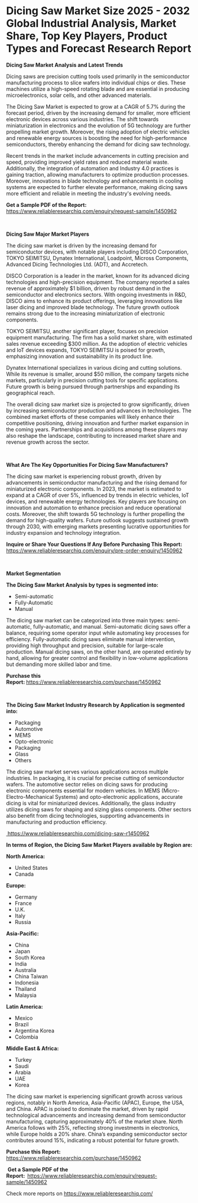 <p><h1>Dicing Saw Market Size 2025 - 2032 Global Industrial Analysis, Market Share, Top Key Players, Product Types and Forecast Research Report</h1></p><p><strong>Dicing Saw Market Analysis and Latest Trends</strong></p>
<p><p>Dicing saws are precision cutting tools used primarily in the semiconductor manufacturing process to slice wafers into individual chips or dies. These machines utilize a high-speed rotating blade and are essential in producing microelectronics, solar cells, and other advanced materials. </p><p>The Dicing Saw Market is expected to grow at a CAGR of 5.7% during the forecast period, driven by the increasing demand for smaller, more efficient electronic devices across various industries. The shift towards miniaturization in electronics and the evolution of 5G technology are further propelling market growth. Moreover, the rising adoption of electric vehicles and renewable energy sources is boosting the need for high-performance semiconductors, thereby enhancing the demand for dicing saw technology.</p><p>Recent trends in the market include advancements in cutting precision and speed, providing improved yield rates and reduced material waste. Additionally, the integration of automation and Industry 4.0 practices is gaining traction, allowing manufacturers to optimize production processes. Moreover, innovations in blade technology and enhancements in cooling systems are expected to further elevate performance, making dicing saws more efficient and reliable in meeting the industry's evolving needs.</p></p>
<p><strong>Get a Sample PDF of the Report:&nbsp;</strong> <a href="https://www.reliableresearchiq.com/enquiry/request-sample/1450962?utm_campaign=1170&utm_medium=2&utm_source=Github&utm_content=ia&utm_term=17022025&utm_id=dicing-saw">https://www.reliableresearchiq.com/enquiry/request-sample/1450962</a></p>
<p>&nbsp;</p>
<p><strong>Dicing Saw Major Market Players</strong></p>
<p><p>The dicing saw market is driven by the increasing demand for semiconductor devices, with notable players including DISCO Corporation, TOKYO SEIMITSU, Dynatex International, Loadpoint, Micross Components, Advanced Dicing Technologies Ltd. (ADT), and Accretech.</p><p>DISCO Corporation is a leader in the market, known for its advanced dicing technologies and high-precision equipment. The company reported a sales revenue of approximately $1 billion, driven by robust demand in the semiconductor and electronics sectors. With ongoing investments in R&D, DISCO aims to enhance its product offerings, leveraging innovations like laser dicing and improved blade technology. The future growth outlook remains strong due to the increasing miniaturization of electronic components.</p><p>TOKYO SEIMITSU, another significant player, focuses on precision equipment manufacturing. The firm has a solid market share, with estimated sales revenue exceeding $300 million. As the adoption of electric vehicles and IoT devices expands, TOKYO SEIMITSU is poised for growth, emphasizing innovation and sustainability in its product line.</p><p>Dynatex International specializes in various dicing and cutting solutions. While its revenue is smaller, around $50 million, the company targets niche markets, particularly in precision cutting tools for specific applications. Future growth is being pursued through partnerships and expanding its geographical reach.</p><p>The overall dicing saw market size is projected to grow significantly, driven by increasing semiconductor production and advances in technologies. The combined market efforts of these companies will likely enhance their competitive positioning, driving innovation and further market expansion in the coming years. Partnerships and acquisitions among these players may also reshape the landscape, contributing to increased market share and revenue growth across the sector.</p></p>
<p>&nbsp;</p>
<p><strong>What Are The Key Opportunities For Dicing Saw Manufacturers?</strong></p>
<p><p>The dicing saw market is experiencing robust growth, driven by advancements in semiconductor manufacturing and the rising demand for miniaturized electronic components. In 2023, the market is estimated to expand at a CAGR of over 5%, influenced by trends in electric vehicles, IoT devices, and renewable energy technologies. Key players are focusing on innovation and automation to enhance precision and reduce operational costs. Moreover, the shift towards 5G technology is further propelling the demand for high-quality wafers. Future outlook suggests sustained growth through 2030, with emerging markets presenting lucrative opportunities for industry expansion and technology integration.</p></p>
<p><strong>Inquire or Share Your Questions If Any Before Purchasing This Report:</strong> <a href="https://www.reliableresearchiq.com/enquiry/pre-order-enquiry/1450962?utm_campaign=1170&utm_medium=2&utm_source=Github&utm_content=ia&utm_term=17022025&utm_id=dicing-saw">https://www.reliableresearchiq.com/enquiry/pre-order-enquiry/1450962</a></p>
<p>&nbsp;</p>
<p><strong>Market Segmentation</strong></p>
<p><strong>The Dicing Saw Market Analysis by types is segmented into:</strong></p>
<p><ul><li>Semi-automatic</li><li>Fully-Automatic</li><li>Manual</li></ul></p>
<p><p>The dicing saw market can be categorized into three main types: semi-automatic, fully-automatic, and manual. Semi-automatic dicing saws offer a balance, requiring some operator input while automating key processes for efficiency. Fully-automatic dicing saws eliminate manual intervention, providing high throughput and precision, suitable for large-scale production. Manual dicing saws, on the other hand, are operated entirely by hand, allowing for greater control and flexibility in low-volume applications but demanding more skilled labor and time.</p></p>
<p><strong>Purchase this Report:&nbsp;</strong><a href="https://www.reliableresearchiq.com/purchase/1450962?utm_campaign=1170&utm_medium=2&utm_source=Github&utm_content=ia&utm_term=17022025&utm_id=dicing-saw">https://www.reliableresearchiq.com/purchase/1450962</a></p>
<p>&nbsp;</p>
<p><strong>The Dicing Saw Market Industry Research by Application is segmented into:</strong></p>
<p><ul><li>Packaging</li><li>Automotive</li><li>MEMS</li><li>Opto-electronic</li><li>Packaging</li><li>Glass</li><li>Others</li></ul></p>
<p><p>The dicing saw market serves various applications across multiple industries. In packaging, it is crucial for precise cutting of semiconductor wafers. The automotive sector relies on dicing saws for producing electronic components essential for modern vehicles. In MEMS (Micro-Electro-Mechanical Systems) and opto-electronic applications, accurate dicing is vital for miniaturized devices. Additionally, the glass industry utilizes dicing saws for shaping and sizing glass components. Other sectors also benefit from dicing technologies, supporting advancements in manufacturing and production efficiency.</p></p>
<p><a href="https://www.reliableresearchiq.com/dicing-saw-r1450962?utm_campaign=1170&utm_medium=2&utm_source=Github&utm_content=ia&utm_term=17022025&utm_id=dicing-saw">&nbsp;https://www.reliableresearchiq.com/dicing-saw-r1450962</a></p>
<p><strong>In terms of Region, the Dicing Saw Market Players available by Region are:</strong></p>
<p>
    <p> <strong> North America: </strong>
        <ul>
            <li>United States</li>
            <li>Canada</li>
        </ul>
        </p> 
    <p> <strong> Europe: </strong>
        <ul>
            <li>Germany</li>
            <li>France</li>
            <li>U.K.</li>
            <li>Italy</li>
            <li>Russia</li>
        </ul>
        </p> 
    <p> <strong> Asia-Pacific: </strong>
        <ul>
            <li>China</li>
            <li>Japan</li>
            <li>South Korea</li>
            <li>India</li>
            <li>Australia</li>
            <li>China Taiwan</li>
            <li>Indonesia</li>
            <li>Thailand</li>
            <li>Malaysia</li>
        </ul>
        </p> 
    <p> <strong> Latin America: </strong>
        <ul>
            <li>Mexico</li>
            <li>Brazil</li>
            <li>Argentina Korea</li>
            <li>Colombia</li>
        </ul>
        </p> 
    <p> <strong> Middle East & Africa: </strong>
        <ul>
            <li>Turkey</li>
            <li>Saudi</li>
            <li>Arabia</li>
            <li>UAE</li>
            <li>Korea</li>
        </ul>
    </p>
    </p>
<p><p>The dicing saw market is experiencing significant growth across various regions, notably in North America, Asia-Pacific (APAC), Europe, the USA, and China. APAC is poised to dominate the market, driven by rapid technological advancements and increasing demand from semiconductor manufacturing, capturing approximately 40% of the market share. North America follows with 25%, reflecting strong investments in electronics, while Europe holds a 20% share. China’s expanding semiconductor sector contributes around 15%, indicating a robust potential for future growth.</p></p>
<p><strong>Purchase this Report: </strong><a href="https://www.reliableresearchiq.com/purchase/1450962?utm_campaign=1170&utm_medium=2&utm_source=Github&utm_content=ia&utm_term=17022025&utm_id=dicing-saw">https://www.reliableresearchiq.com/purchase/1450962</a></p>
<p>&nbsp;<strong>Get a Sample PDF of the Report:&nbsp;&nbsp;</strong><a href="https://www.reliableresearchiq.com/enquiry/request-sample/1450962?utm_campaign=1170&utm_medium=2&utm_source=Github&utm_content=ia&utm_term=17022025&utm_id=dicing-saw">https://www.reliableresearchiq.com/enquiry/request-sample/1450962</a></p>
<p><strong></strong></p>
<p>Check more reports on <a href="https://www.reliableresearchiq.com/?utm_campaign=1170&utm_medium=2&utm_source=Github&utm_content=ia&utm_term=17022025&utm_id=dicing-saw">https://www.reliableresearchiq.com/</a></p>